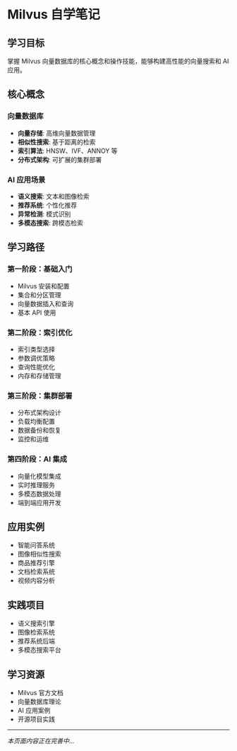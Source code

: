 # Milvus 自学笔记

## 学习目标

掌握 Milvus 向量数据库的核心概念和操作技能，能够构建高性能的向量搜索和 AI 应用。

## 核心概念

### 向量数据库
- **向量存储**: 高维向量数据管理
- **相似性搜索**: 基于距离的检索
- **索引算法**: HNSW、IVF、ANNOY 等
- **分布式架构**: 可扩展的集群部署

### AI 应用场景
- **语义搜索**: 文本和图像检索
- **推荐系统**: 个性化推荐
- **异常检测**: 模式识别
- **多模态搜索**: 跨模态检索

## 学习路径

### 第一阶段：基础入门
- Milvus 安装和配置
- 集合和分区管理
- 向量数据插入和查询
- 基本 API 使用

### 第二阶段：索引优化
- 索引类型选择
- 参数调优策略
- 查询性能优化
- 内存和存储管理

### 第三阶段：集群部署
- 分布式架构设计
- 负载均衡配置
- 数据备份和恢复
- 监控和运维

### 第四阶段：AI 集成
- 向量化模型集成
- 实时推理服务
- 多模态数据处理
- 端到端应用开发

## 应用实例

- 智能问答系统
- 图像相似性搜索
- 商品推荐引擎
- 文档检索系统
- 视频内容分析

## 实践项目

- 语义搜索引擎
- 图像检索系统
- 推荐系统后端
- 多模态搜索平台

## 学习资源

- Milvus 官方文档
- 向量数据库理论
- AI 应用案例
- 开源项目实践

---

*本页面内容正在完善中...*